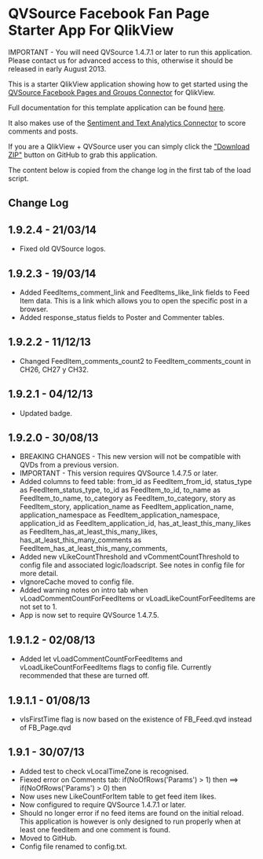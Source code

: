 QVSource Facebook Fan Page Starter App For QlikView
===================================================
IMPORTANT - You will need QVSource 1.4.7.1 or later to run this application. Please contact us for advanced access to this, otherwise it should be released in early August 2013.

This is a starter QlikView application showing how to get started using the [QVSource Facebook Pages and Groups Connector](http://wiki.qvsource.com/Facebook-Pages-Connector-for-QlikView.ashx) for QlikView.

Full documentation for this template application can be found [here](http://wiki.qvsource.com/QlikView-Connector-for-Facebook-Pages-Demo-Application.ashx).

It also makes use of the [Sentiment and Text Analytics Connector](http://wiki.qvsource.com/Sentiment-Analysis-And-Text-Analytics-Connector-For-QlikView.ashx) to score comments and posts.

If you are a QlikView + QVSource user you can simply click the ["Download ZIP"](https://github.com/QVSource/QVSource-Facebook-Starter-App-For-QlikView/archive/master.zip) button on GitHub to grab this application.

The content below is copied from the change log in the first tab of the load script.

Change Log
----------
1.9.2.4 - 21/03/14
------------------
* Fixed old QVSource logos.

1.9.2.3 - 19/03/14
------------------
* Added FeedItems_comment_link and FeedItems_like_link fields to Feed Item data. This is a link which allows you to open the specific post in a browser.
* Added response_status fields to Poster and Commenter tables.

1.9.2.2 - 11/12/13
------------------
* Changed FeedItem_comments_count2 to FeedItem_comments_count in CH26, CH27 y CH32.

1.9.2.1 - 04/12/13
------------------
* Updated badge.

1.9.2.0 - 30/08/13
------------------
* BREAKING CHANGES - This new version will not be compatible with QVDs from a previous version.
* IMPORTANT - This version requires QVSource 1.4.7.5 or later.
* Added columns to feed table:
from_id as FeedItem_from_id,
status_type as FeedItem_status_type,
to_id as FeedItem_to_id,
to_name as FeedItem_to_name,
to_category as FeedItem_to_category,
story as FeedItem_story,
application_name as FeedItem_application_name,
application_namespace as FeedItem_application_namespace,
application_id as FeedItem_application_id,
has_at_least_this_many_likes as FeedItem_has_at_least_this_many_likes,
has_at_least_this_many_comments as FeedItem_has_at_least_this_many_comments,
* Added new vLikeCountThreshold and vCommentCountThreshold to config file and associated logic/loadscript. See notes in config file for more detail.
* vIgnoreCache moved to config file.
* Added warning notes on intro tab when vLoadCommentCountForFeedItems or vLoadLikeCountForFeedItems are not set to 1.
* App is now set to require QVSource 1.4.7.5.

1.9.1.2 - 02/08/13
------------------
* Added let vLoadCommentCountForFeedItems and vLoadLikeCountForFeedItems flags to config file. Currently recommended that these are turned off.

1.9.1.1 - 01/08/13
------------------
* vIsFirstTime flag is now based on the existence of FB_Feed.qvd instead of FB_Page.qvd

1.9.1 - 30/07/13
----------------
* Added test to check vLocalTimeZone is recognised.
* Fiexed error on Comments tab: if(NoOfRows('Params') > 1) then ==> if(NoOfRows('Params') > 0) then
* Now uses new LikeCountForItem table to get feed item likes.
* Now configured to require QVSource 1.4.7.1 or later.
* Should no longer error if no feed items are found on the initial reload. This application is however is only designed to run properly when at least one feeditem and one comment is found.
* Moved to GitHub.
* Config file renamed to config.txt.
